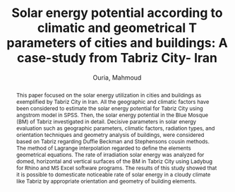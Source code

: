 ---
layout: technique
title: Solar energy potential according to climatic and geometrical T parameters of cities and buildings A case-study from Tabriz City- Iran
classifications:
    system_type: "False"
    technique: "False"
    design_study: "False"
    evaluation: "False"
    data: "False"
    analysis: "True"
    generation: "False"
    curation_and_transformation: "False"
    management: "False"
    modeling: "True"
    urban_analysis: "True"
    visualization: "False"
    sunlight_access: "True"
    wind_ventilation: "False"
    view_impact: "False"
    energy: "False"
    damage_and_disaster_management: "False"
    climate: "False"
    sound: "False"
    property_cadastre: "False"
    other_use: "False"
    lookup: "False"
    browse: "True"
    locate: "False"
    explore: "False"
    identify: "True"
    compare: "True"
    summarize: "False"
    distribution: "True"
    trends: "False"
    outliers: "False"
    extremes: "False"
    features: "True"
    target_discovery: "True"
    target_access: "True"
    spatial_relation: "True"
    buildings: "True"
    streets: "False"
    nature: "False"
    uniform_discretization: "True"
    structural_subdivision: "False"
    univariate: "True"
    multivariate: "False"
    volumetric: "False"
    temporal: "False"
    sensing: "False"
    statistical: "False"
    simulation_based: "True"
    learning_based: "False"
    surveyed: "False"
    site: "True"
    block: "False"
    multi_block: "False"
    city: "False"
    va_wo_model: "False"
    post_model: "False"
    model_integrated: "False"
    assisted_models: "False"
    overlay: "True"
    embedded: "False"
    linked: "False"
    temporal_jx: "False"
    spatial_jx: "True"
    filter: "False"
    aggregate: "True"
    embed: "False"
    glyphs: "False"
    bar_charts: "True"
    scatterplots: "False"
    matrix: "False"
    parallel_coordinates: "False"
    map_2d: "True"
    map_3d: "True"
    walking: "False"
    steering: "False"
    selection_based: "False"
    manipulation_based: "True"
    distortion: "False"
    ghosting: "False"
    culling: "False"
    birds_view: "True"
    multi_view: "True"
    assisted_steering: "False"
    other: "False"
    vr_cave: "False"
    ar: "False"
    desktop: "True"
    mobile: "False"
    case_study: "True"
    user_study: "False"
    statistical_evaluation: "False"
    expert_interviews: "False"
key: "2MMDP4A4"
item_type: "journalArticle"
publication_year: "2019.0"
author: "Ouria, Mahmoud"
title: "Solar energy potential according to climatic and geometrical T parameters of cities and buildings: A case-study from Tabriz City- Iran"
publication_title: "Urban Climate"
isbn: "nan"
issn: "22120955"
doi: "10.1016/j.uclim.2019.100469"
url: "https://linkinghub.elsevier.com/retrieve/pii/S2212095518303602"
abstract_note: "nan"
date_added: "2024-01-11 21:02:23"
date_modified: "2024-01-11 21:02:23"
access_date: "2024-01-11 21:02:23"
pages: "100469"
num_pages: "nan"
issue: "nan"
volume: "28"
number_of_volumes: "nan"
journal_abbreviation: "Urban Climate"
short_title: "Solar energy potential according to climatic and geometrical parameters of cities and buildings"
series: "nan"
series_number: "nan"
series_text: "nan"
series_title: "nan"
publisher: "nan"
place: "nan"
language: "en"
rights: "nan"
type: "nan"
archive: "nan"
archive_location: "nan"
library_catalog: "DOI.org (Crossref)"
call_number: "nan"
extra: "nan"
notes: "nan"
file_attachments: "nan"
link_attachments: "nan"
manual_tags: "nan"
automatic_tags: "nan"
editor: "nan"
series_editor: "nan"
translator: "nan"
contributor: "nan"
attorney_agent: "nan"
book_author: "nan"
cast_member: "nan"
commenter: "nan"
composer: "nan"
cosponsor: "nan"
counsel: "nan"
interviewer: "nan"
producer: "nan"
recipient: "nan"
reviewed_author: "nan"
scriptwriter: "nan"
words_by: "nan"
guest: "nan"
number: "nan"
edition: "nan"
running_time: "nan"
scale: "nan"
medium: "nan"
artwork_size: "nan"
filing_date: "nan"
application_number: "nan"
assignee: "nan"
issuing_authority: "nan"
country: "nan"
meeting_name: "nan"
conference_name: "nan"
court: "nan"
references: "nan"
reporter: "nan"
legal_status: "nan"
priority_numbers: "nan"
programming_language: "nan"
version: "nan"
system: "nan"
code: "nan"
code_number: "nan"
section: "nan"
session: "nan"
committee: "nan"
history: "nan"
legislative_body: "nan"
abstract: "This paper focused on the solar energy utilization in cities and buildings as exemplified by Tabriz City in Iran. All the geographic and climatic factors have been considered to estimate the solar energy potential for Tabriz City using angstrom model in SPSS. Then, the solar energy potential in the Blue Mosque (BM) of Tabriz investigated in detail. Decisive parameters in solar energy evaluation such as geographic parameters, climatic factors, radiation types, and orientation techniques and geometry analysis of buildings, were considered based on Tabriz regarding Duffie Beckman and Stephensons cousin methods. The method of Lagrange interpolation regarded to define the elements geometrical equations. The rate of irradiation solar energy was analyzed for domed, horizontal and vertical surfaces of the BM in Tabriz City using Ladybug for Rhino and MS Excel software programs. The results of this study showed that it is possible to domesticate noticeable rate of solar energy in a cloudy climate like Tabriz by appropriate orientation and geometry of building elements."
---